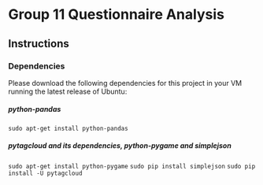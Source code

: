 # Group 11 Questionnaire Analysis

## Instructions

### Dependencies
Please download the following dependencies for this project in your VM running the latest release of Ubuntu:

##### python-pandas
`sudo apt-get install python-pandas`

##### pytagcloud and its dependencies, python-pygame and simplejson
`sudo apt-get install python-pygame`
`sudo pip install simplejson`
`sudo pip install -U pytagcloud`

